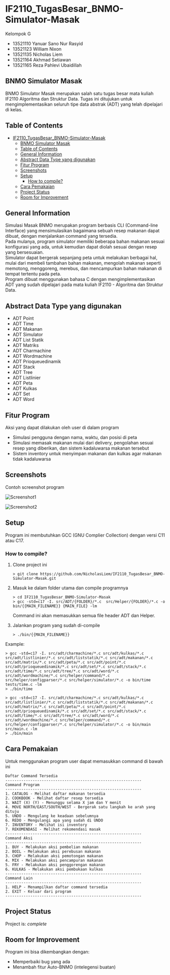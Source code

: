 # IF2110_TugasBesar_BNMO-Simulator-Masak

Kelompok G

- 13521110 Yanuar Sano Nur Rasyid  
- 13521123 William Nixon  
- 13521135 Nicholas Liem  
- 13521164 Akhmad Setiawan  
- 13521165 Reza Pahlevi Ubaidillah

## BNMO Simulator Masak

BNMO Simulator Masak merupakan salah satu tugas besar mata kuliah IF2110 Algoritma dan Struktur Data. Tugas ini ditujukan untuk mengimplementasikan seluruh tipe data abstrak (ADT) yang telah dipelajari di kelas.

## Table of Contents

- [IF2110_TugasBesar_BNMO-Simulator-Masak](#if2110_tugasbesar_bnmo-simulator-masak)
  - [BNMO Simulator Masak](#bnmo-simulator-masak)
  - [Table of Contents](#table-of-contents)
  - [General Information](#general-information)
  - [Abstract Data Type yang digunakan](#abstract-data-type-yang-digunakan)
  - [Fitur Program](#fitur-program)
  - [Screenshots](#screenshots)
  - [Setup](#setup)
    - [How to compile?](#how-to-compile)
  - [Cara Pemakaian](#cara-pemakaian)
  - [Project Status](#project-status)
  - [Room for Improvement](#room-for-improvement)

## General Information

Simulasi Masak BNMO merupakan program berbasis CLI (Command-line Interface) yang mensimulasikan bagaimana sebuah resep makanan dapat dibuat, dengan menjalankan command yang tersedia.  
Pada mulanya, program simulator memiliki beberapa bahan makanan sesuai konfigurasi yang ada, untuk kemudian dapat diolah sesuai dengan resep yang bersesuaian.  
Simulator dapat bergerak sepanjang peta untuk melakukan berbagai hal, mulai dari membeli tambahan bahan makanan, mengolah makanan seperti memotong, menggoreng, merebus, dan mencampurkan bahan makanan di tempat tertentu pada peta.  
Program dibuat menggunakan bahasa C dengan mengimplementasikan ADT yang sudah dipelajari pada mata kuliah IF2110 - Algoritma dan Struktur Data.

## Abstract Data Type yang digunakan

- ADT Point
- ADT Time
- ADT Makanan
- ADT Simulator
- ADT List Statik
- ADT Matriks
- ADT Charmachine
- ADT Wordmachine
- ADT Prioqueuedinamik
- ADT Stack
- ADT Tree
- ADT Listlinier
- ADT Peta
- ADT Kulkas
- ADT Set
- ADT Word

## Fitur Program

Aksi yang dapat dilakukan oleh user di dalam program

- Simulasi pengguna dengan nama, waktu, dan posisi di peta
- Simulasi memasak makanan mulai dari delivery, pengolahan sesuai resep yang diberikan, dan sistem kadaluwarsa makanan tersebut
- Sistem inventory untuk menyimpan makanan dan kulkas agar makanan tidak kadaluwarsa 

## Screenshots

Contoh screenshot program

![Screenshot1](./img/screenshot1.png)

![Screenshot2](img/screenshot2.png)

## Setup

Program ini membutuhkan GCC (GNU Complier Collection) dengan versi C11 atau C17.

### How to compile?

1. Clone project ini

    ```console
    > git clone https://github.com/NicholasLiem/IF2110_TugasBesar_BNMO-Simulator-Masak.git
    ```

2. Masuk ke dalam folder utama dan compile programnya

    ```console
    > cd IF2110_TugasBesar_BNMO-Simulator-Masak  
    > gcc -std=c17 -I. src/ADT/{FOLDER}/*.c  src/Helper/{FOLDER}/*.c -o bin/{{MAIN_FILENAME}} {MAIN_FILE} -lm
    ```

    Command ini akan memasukkan semua file header ADT dan Helper.
3. Jalankan program yang sudah di-compile  

    ```console
    > ./bin/{{MAIN_FILENAME}}
    ```

Example:

```console
> gcc -std=c17 -I. src/adt/charmachine/*.c src/adt/kulkas/*.c src/adt/listlinier/*.c src/adt/liststatik/*.c src/adt/makanan/*.c src/adt/matrix/*.c src/adt/peta/*.c src/adt/point/*.c src/adt/prioqueuedinamik/*.c src/adt/set/*.c src/adt/stack/*.c src/adt/time/*.c src/adt/tree/*.c src/adt/word/*.c src/adt/wordmachine/*.c src/helper/command/*.c src/helper/configparser/*.c src/helper/simulator/*.c -o bin/time tests/time.c -lm
> ./bin/time
 ```

 ```console
> gcc -std=c17 -I. src/adt/charmachine/*.c src/adt/kulkas/*.c src/adt/listlinier/*.c src/adt/liststatik/*.c src/adt/makanan/*.c src/adt/matrix/*.c src/adt/peta/*.c src/adt/point/*.c src/adt/prioqueuedinamik/*.c src/adt/set/*.c src/adt/stack/*.c src/adt/time/*.c src/adt/tree/*.c src/adt/word/*.c src/adt/wordmachine/*.c src/helper/command/*.c src/helper/configparser/*.c src/helper/simulator/*.c -o bin/main src/main.c -lm
> ./bin/main
```

## Cara Pemakaian

Untuk menggunakan program user dapat memasukkan command di bawah ini

```console
Daftar Command Tersedia
------------------------------------------------------------
Command Program
------------------------------------------------------------
1. CATALOG - Melihat daftar makanan tersedia
2. COOKBOOK - Melihat daftar resep tersedia
3. WAIT (X) (Y) - Menunggu selama X jam dan Y menit
4. MOVE NORTH/EAST/SOUTH/WEST - Bergerak satu langkah ke arah yang dituju
5. UNDO - Mengulang ke keadaan sebelumnya
6. REDO - Mengulangi apa yang sudah di UNDO
7. INVENTORY - Melihat isi inventory
7. REKOMENDASI - Melihat rekomendasi masak
------------------------------------------------------------
Command Aksi
------------------------------------------------------------
1. BUY - Melakukan aksi pembelian makanan
2. BOIL - Melakukan aksi perebusan makanan
3. CHOP - Melakukan aksi pemotongan makanan
4. MIX - Melakukan aksi pencampuran makanan
5. FRY - Melakukan aksi penggorengan makanan
6. KULKAS - Melakukan aksi pembukaan kulkas
------------------------------------------------------------
Command Lain
------------------------------------------------------------
1. HELP - Menampilkan daftar command tersedia
2. EXIT - Keluar dari program
------------------------------------------------------------

```

## Project Status

Project is: _complete_

## Room for Improvement

Program ini bisa dikembangkan dengan:

- Memperbaiki bug yang ada
- Menambah fitur Auto-BNMO (intelegensi buatan)

<!-- Optional -->
<!-- ## License -->
<!-- This project is open source and available under the [... License](). -->

<!-- You don't have to include all sections - just the one's relevant to your project -->